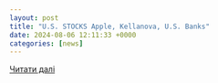 ```yaml
---
layout: post
title: "U.S. STOCKS Apple, Kellanova, U.S. Banks"
date: 2024-08-06 12:11:33 +0000
categories: [news]
---
```


[Читати далі](https://www.xm.com/it/research/markets/allNews/reuters/us-stocks-apple-kellanova-us-banks-53898239)
